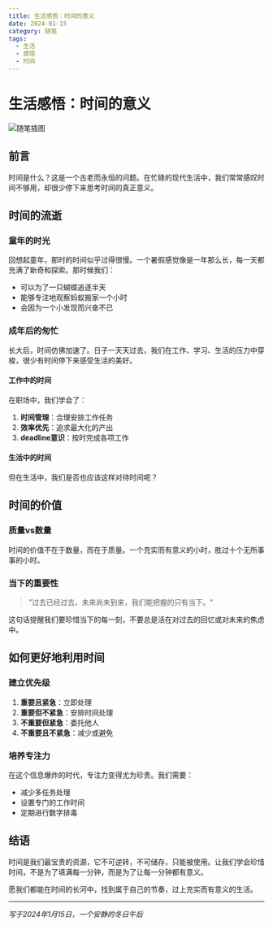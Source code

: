 ```yaml
---
title: 生活感悟：时间的意义
date: 2024-01-15
category: 随笔
tags:
  - 生活
  - 感悟
  - 时间
---
```


# 生活感悟：时间的意义

![随笔插图](/images/essay-icon.svg)

## 前言

时间是什么？这是一个古老而永恒的问题。在忙碌的现代生活中，我们常常感叹时间不够用，却很少停下来思考时间的真正意义。

## 时间的流逝

### 童年的时光

回想起童年，那时的时间似乎过得很慢。一个暑假感觉像是一年那么长，每一天都充满了新奇和探索。那时候我们：

- 可以为了一只蝴蝶追逐半天
- 能够专注地观察蚂蚁搬家一个小时
- 会因为一个小发现而兴奋不已

### 成年后的匆忙

长大后，时间仿佛加速了。日子一天天过去，我们在工作、学习、生活的压力中穿梭，很少有时间停下来感受生活的美好。

#### 工作中的时间

在职场中，我们学会了：
1. **时间管理**：合理安排工作任务
2. **效率优先**：追求最大化的产出
3. **deadline意识**：按时完成各项工作

#### 生活中的时间

但在生活中，我们是否也应该这样对待时间呢？

## 时间的价值

### 质量vs数量

时间的价值不在于数量，而在于质量。一个充实而有意义的小时，胜过十个无所事事的小时。

### 当下的重要性

> "过去已经过去，未来尚未到来，我们能把握的只有当下。"

这句话提醒我们要珍惜当下的每一刻，不要总是活在对过去的回忆或对未来的焦虑中。

## 如何更好地利用时间

### 建立优先级

1. **重要且紧急**：立即处理
2. **重要但不紧急**：安排时间处理
3. **不重要但紧急**：委托他人
4. **不重要且不紧急**：减少或避免

### 培养专注力

在这个信息爆炸的时代，专注力变得尤为珍贵。我们需要：

- 减少多任务处理
- 设置专门的工作时间
- 定期进行数字排毒

## 结语

时间是我们最宝贵的资源，它不可逆转，不可储存，只能被使用。让我们学会珍惜时间，不是为了填满每一分钟，而是为了让每一分钟都有意义。

愿我们都能在时间的长河中，找到属于自己的节奏，过上充实而有意义的生活。

---

*写于2024年1月15日，一个安静的冬日午后*